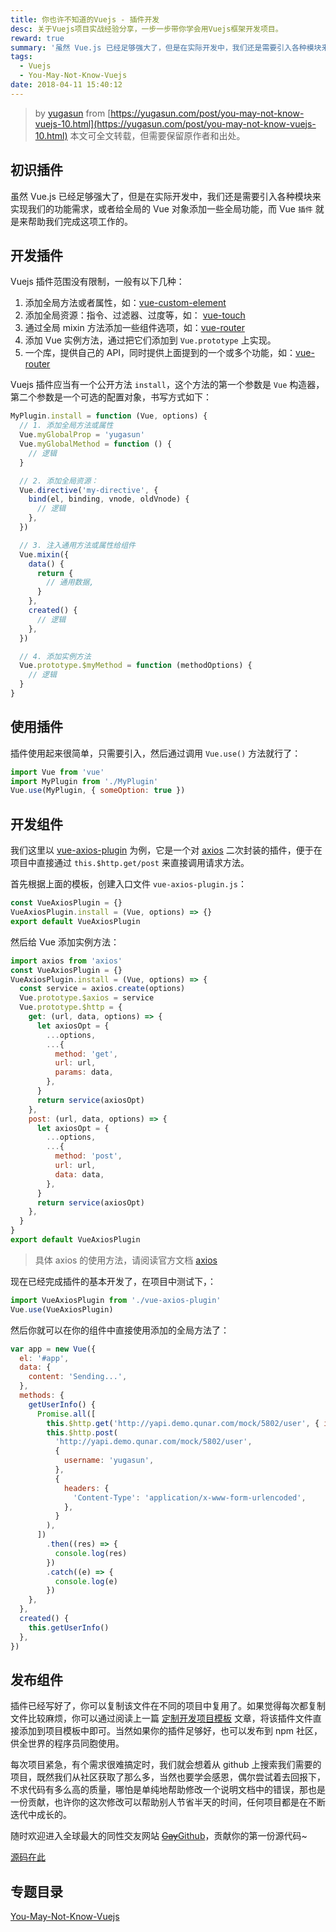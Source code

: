 ```yaml
---
title: 你也许不知道的Vuejs - 插件开发
desc: 关于Vuejs项目实战经验分享，一步一步带你学会用Vuejs框架开发项目。
reward: true
summary: '虽然 Vue.js 已经足够强大了，但是在实际开发中，我们还是需要引入各种模块来实现我们的功能需求，或者给全局的 Vue 对象添加一些全局功能，而 Vue `插件` 就是来帮助我们完成这项工作的。'
tags:
  - Vuejs
  - You-May-Not-Know-Vuejs
date: 2018-04-11 15:40:12
---
```


> by [yugasun](https://yugasun.com) from [https://yugasun.com/post/you-may-not-know-vuejs-10.html](https://yugasun.com/post/you-may-not-know-vuejs-10.html)
> 本文可全文转载，但需要保留原作者和出处。

## 初识插件

虽然 Vue.js 已经足够强大了，但是在实际开发中，我们还是需要引入各种模块来实现我们的功能需求，或者给全局的 Vue 对象添加一些全局功能，而 Vue `插件` 就是来帮助我们完成这项工作的。

## 开发插件

Vuejs 插件范围没有限制，一般有以下几种：

1. 添加全局方法或者属性，如：[vue-custom-element](https://github.com/karol-f/vue-custom-element)
2. 添加全局资源：指令、过滤器、过度等，如： [vue-touch](https://github.com/vuejs/vue-touch)
3. 通过全局 mixin 方法添加一些组件选项，如：[vue-router](https://github.com/vuejs/vue-router)
4. 添加 Vue 实例方法，通过把它们添加到 `Vue.prototype` 上实现。
5. 一个库，提供自己的 API，同时提供上面提到的一个或多个功能，如：[vue-router](https://github.com/vuejs/vue-router)

Vuejs 插件应当有一个公开方法 `install`，这个方法的第一个参数是 `Vue` 构造器，第二个参数是一个可选的配置对象，书写方式如下：

```js
MyPlugin.install = function (Vue, options) {
  // 1. 添加全局方法或属性
  Vue.myGlobalProp = 'yugasun'
  Vue.myGlobalMethod = function () {
    // 逻辑
  }

  // 2. 添加全局资源：
  Vue.directive('my-directive', {
    bind(el, binding, vnode, oldVnode) {
      // 逻辑
    },
  })

  // 3. 注入通用方法或属性给组件
  Vue.mixin({
    data() {
      return {
        // 通用数据,
      }
    },
    created() {
      // 逻辑
    },
  })

  // 4. 添加实例方法
  Vue.prototype.$myMethod = function (methodOptions) {
    // 逻辑
  }
}
```

## 使用插件

插件使用起来很简单，只需要引入，然后通过调用 `Vue.use()` 方法就行了：

```js
import Vue from 'vue'
import MyPlugin from './MyPlugin'
Vue.use(MyPlugin, { someOption: true })
```

## 开发组件

我们这里以 [vue-axios-plugin](https://github.com/yugasun/vue-axios-plugin) 为例，它是一个对 [axios](https://github.com/axios/axios) 二次封装的插件，便于在项目中直接通过 `this.$http.get/post` 来直接调用请求方法。

首先根据上面的模板，创建入口文件 `vue-axios-plugin.js`：

```js
const VueAxiosPlugin = {}
VueAxiosPlugin.install = (Vue, options) => {}
export default VueAxiosPlugin
```

然后给 Vue 添加实例方法：

```js
import axios from 'axios'
const VueAxiosPlugin = {}
VueAxiosPlugin.install = (Vue, options) => {
  const service = axios.create(options)
  Vue.prototype.$axios = service
  Vue.prototype.$http = {
    get: (url, data, options) => {
      let axiosOpt = {
        ...options,
        ...{
          method: 'get',
          url: url,
          params: data,
        },
      }
      return service(axiosOpt)
    },
    post: (url, data, options) => {
      let axiosOpt = {
        ...options,
        ...{
          method: 'post',
          url: url,
          data: data,
        },
      }
      return service(axiosOpt)
    },
  }
}
export default VueAxiosPlugin
```

> 具体 axios 的使用方法，请阅读官方文档 [axios](https://github.com/axios/axios)

现在已经完成插件的基本开发了，在项目中测试下，：

```js
import VueAxiosPlugin from './vue-axios-plugin'
Vue.use(VueAxiosPlugin)
```

然后你就可以在你的组件中直接使用添加的全局方法了：

```js
var app = new Vue({
  el: '#app',
  data: {
    content: 'Sending...',
  },
  methods: {
    getUserInfo() {
      Promise.all([
        this.$http.get('http://yapi.demo.qunar.com/mock/5802/user', { id: 1 }),
        this.$http.post(
          'http://yapi.demo.qunar.com/mock/5802/user',
          {
            username: 'yugasun',
          },
          {
            headers: {
              'Content-Type': 'application/x-www-form-urlencoded',
            },
          }
        ),
      ])
        .then((res) => {
          console.log(res)
        })
        .catch((e) => {
          console.log(e)
        })
    },
  },
  created() {
    this.getUserInfo()
  },
})
```

## 发布组件

插件已经写好了，你可以复制该文件在不同的项目中复用了。如果觉得每次都复制文件比较麻烦，你可以通过阅读上一篇 [定制开发项目模板](https://yugasun.com/post/you-may-not-know-vuejs-10.html) 文章，将该插件文件直接添加到项目模板中即可。当然如果你的插件足够好，也可以发布到 npm 社区，供全世界的程序员同胞使用。

每次项目紧急，有个需求很难搞定时，我们就会想着从 github 上搜索我们需要的项目，既然我们从社区获取了那么多，当然也要学会感恩，偶尔尝试着去回报下，不求代码有多么高的质量，哪怕是单纯地帮助修改一个说明文档中的错误，那也是一份贡献，也许你的这次修改可以帮助别人节省半天的时间，任何项目都是在不断迭代中成长的。

随时欢迎进入全球最大的同性交友网站 [~~Gay~~Github](https://github.com)，贡献你的第一份源代码~

[源码在此](https://github.com/yugasun/vue-axios-plugin)

## 专题目录

[You-May-Not-Know-Vuejs](https://github.com/yugasun/You-May-Not-Know-Vuejs#%E6%96%87%E7%AB%A0%E7%9B%B4%E9%80%9A%E8%BD%A6)
